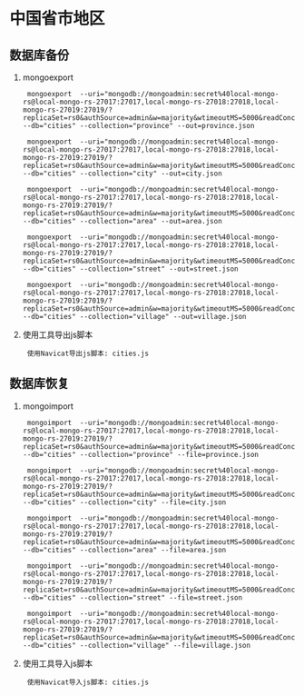 # 中国省市地区

## 数据库备份

1. mongoexport

        mongoexport  --uri="mongodb://mongoadmin:secret%40local-mongo-rs@local-mongo-rs-27017:27017,local-mongo-rs-27018:27018,local-mongo-rs-27019:27019/?replicaSet=rs0&authSource=admin&w=majority&wtimeoutMS=5000&readConcernLevel=majority&readPreference=primary" --db="cities" --collection="province" --out=province.json

        mongoexport  --uri="mongodb://mongoadmin:secret%40local-mongo-rs@local-mongo-rs-27017:27017,local-mongo-rs-27018:27018,local-mongo-rs-27019:27019/?replicaSet=rs0&authSource=admin&w=majority&wtimeoutMS=5000&readConcernLevel=majority&readPreference=primary" --db="cities" --collection="city" --out=city.json

        mongoexport  --uri="mongodb://mongoadmin:secret%40local-mongo-rs@local-mongo-rs-27017:27017,local-mongo-rs-27018:27018,local-mongo-rs-27019:27019/?replicaSet=rs0&authSource=admin&w=majority&wtimeoutMS=5000&readConcernLevel=majority&readPreference=primary" --db="cities" --collection="area" --out=area.json

        mongoexport  --uri="mongodb://mongoadmin:secret%40local-mongo-rs@local-mongo-rs-27017:27017,local-mongo-rs-27018:27018,local-mongo-rs-27019:27019/?replicaSet=rs0&authSource=admin&w=majority&wtimeoutMS=5000&readConcernLevel=majority&readPreference=primary" --db="cities" --collection="street" --out=street.json

        mongoexport  --uri="mongodb://mongoadmin:secret%40local-mongo-rs@local-mongo-rs-27017:27017,local-mongo-rs-27018:27018,local-mongo-rs-27019:27019/?replicaSet=rs0&authSource=admin&w=majority&wtimeoutMS=5000&readConcernLevel=majority&readPreference=primary" --db="cities" --collection="village" --out=village.json

1. 使用工具导出js脚本

        使用Navicat导出js脚本: cities.js

## 数据库恢复

1. mongoimport

        mongoimport  --uri="mongodb://mongoadmin:secret%40local-mongo-rs@local-mongo-rs-27017:27017,local-mongo-rs-27018:27018,local-mongo-rs-27019:27019/?replicaSet=rs0&authSource=admin&w=majority&wtimeoutMS=5000&readConcernLevel=majority&readPreference=primary" --db="cities" --collection="province" --file=province.json

        mongoimport  --uri="mongodb://mongoadmin:secret%40local-mongo-rs@local-mongo-rs-27017:27017,local-mongo-rs-27018:27018,local-mongo-rs-27019:27019/?replicaSet=rs0&authSource=admin&w=majority&wtimeoutMS=5000&readConcernLevel=majority&readPreference=primary" --db="cities" --collection="city" --file=city.json

        mongoimport  --uri="mongodb://mongoadmin:secret%40local-mongo-rs@local-mongo-rs-27017:27017,local-mongo-rs-27018:27018,local-mongo-rs-27019:27019/?replicaSet=rs0&authSource=admin&w=majority&wtimeoutMS=5000&readConcernLevel=majority&readPreference=primary" --db="cities" --collection="area" --file=area.json

        mongoimport  --uri="mongodb://mongoadmin:secret%40local-mongo-rs@local-mongo-rs-27017:27017,local-mongo-rs-27018:27018,local-mongo-rs-27019:27019/?replicaSet=rs0&authSource=admin&w=majority&wtimeoutMS=5000&readConcernLevel=majority&readPreference=primary" --db="cities" --collection="street" --file=street.json

        mongoimport  --uri="mongodb://mongoadmin:secret%40local-mongo-rs@local-mongo-rs-27017:27017,local-mongo-rs-27018:27018,local-mongo-rs-27019:27019/?replicaSet=rs0&authSource=admin&w=majority&wtimeoutMS=5000&readConcernLevel=majority&readPreference=primary" --db="cities" --collection="village" --file=village.json

1. 使用工具导入js脚本

        使用Navicat导入js脚本: cities.js
